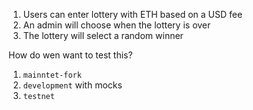 1. Users can enter lottery with ETH based on a USD fee
2. An admin will choose when the lottery is over
3. The lottery will select a random winner

How do wen want to test this?

1. `mainntet-fork`
2. `development` with mocks
3. `testnet`